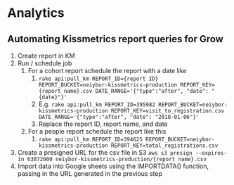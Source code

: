 <!-- TITLE: Analytics -->
<!-- SUBTITLE: A quick summary of Analytics -->

# Analytics
## Automating Kissmetrics report queries for Grow
1. Create report in KM
2. Run / schedule job
	1. For a cohort report schedule the report with a date like
		1. `rake api:pull_km REPORT_ID={report ID} REPORT_BUCKET=neiybor-kissmetrics-production REPORT_KEY={report name}.csv DATE_RANGE='{"type":"after", "date": "{date}"}'`
		2. E.g. `rake api:pull_km REPORT_ID=395982 REPORT_BUCKET=neiybor-kissmetrics-production REPORT_KEY=visit_to_registration.csv DATE_RANGE='{"type":"after", "date": "2018-01-06"}'`
		3. Replace the report ID, report name, and date
	2. For a people report schedule the report like this
		1. `rake api:pull_km REPORT_ID=394625 REPORT_BUCKET=neiybor-kissmetrics-production REPORT_KEY=total_registrations.csv`
3. Create a presigned URL for the csv file in S3 `aws s3 presign --expires-in 63072000 neiybor-kissmetrics-production/{report name}.csv`
4. Import data into Google sheets using the IMPORTDATA() function, passing in the URL generated in the previous step